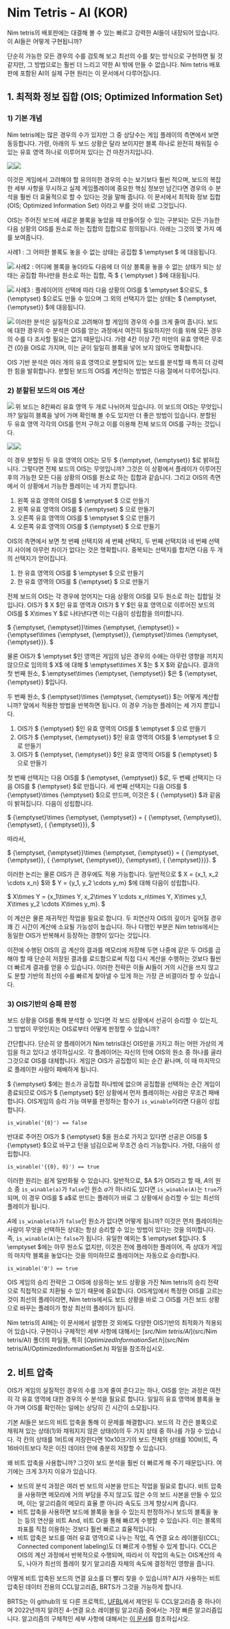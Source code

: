 # Nim Tetris - AI (KOR)

Nim tetris의 배포판에는 대결해 볼 수 있는 빠르고 강력한 AI들이 내장되어 있습니다. 이 AI들은 어떻게 구현됩니까?

단순히 가능한 모든 경우의 수를 검토해 보고 최선의 수를 찾는 방식으로 구현하면 될 것 같지만, 그 방법으로는 훨씬 더 느리고 약한 AI 밖에 만들 수 없습니다. Nim tetris 배포판에 포함된 AI의 실제 구현 원리는 이 문서에서 다루어집니다.



## 1. 최적화 정보 집합 (OIS; Optimized Information Set)

### 1) 기본 개념

Nim tetris에는 많은 경우의 수가 있지만 그 중 상당수는 게임 플레이의 측면에서 보면 동등합니다. 가령, 아래의 두 보드 상황은 달라 보이지만 블록 하나로 완전히 채워질 수 있는 유효 영역 하나로 이루어져 있다는 건 마찬가지입니다.

<p float="left"><img src="doc/AI/eq_1.png"><img src="doc/AI/eq_2.png"></p>

이것은 게임에서 고려해야 할 유의미한 경우의 수는 보기보다 훨씬 적으며, 보드의 복잡한 세부 사항을 무시하고 실제 게임플레이에 중요한 핵심 정보만 남긴다면 경우의 수 분석을 훨씬 더 효율적으로 할 수 있다는 것을 말해 줍니다. 이 문서에서 최적화 정보 집합(OIS; Optimized Information Set) 이라고 부를 것이 바로 그것입니다.

OIS는 주어진 보드에 새로운 블록을 놓았을 때 만들어질 수 있는 구분되는 모든 가능한 다음 상황의 OIS를 원소로 하는 집합의 집합으로 정의됩니다. 아래는 그것의 몇 가지 예를 보여줍니다.

사례1 : 그 어떠한 블록도 놓을 수 없는 상태는 공집합 $ \emptyset $ 에 대응됩니다. 

<img align="left" src="doc\AI\0.png">

사례2 : 어디에 블록을 놓더라도 다음에 더 이상 블록을 놓을 수 없는 상태가 되는 상태는 공집합 하나만을 원소로 하는 집합, 즉 $ \{ \emptyset \} $에 대응됩니다.

<img align="left" src="doc\AI\1.png">

사례3 : 플레이어의 선택에 따라 다음 상황의 OIS를 $ \emptyset $으로도, $ \{\emptyset\} $으로도 만들 수 있으며 그 외의 선택지가 없는 상태는 $ \{\emptyset, \{\emptyset\}\} $에 대응됩니다.

<img align="left" src="doc\AI\2.png">

이러한 분석은 실질적으로 고려해야 할 게임의 경우의 수를 크게 줄여 줍니다. 보드에 대한 경우의 수 분석은 OIS를 얻는 과정에서 여전히 필요하지만 이를 위해 모든 경우의 수를 다 조사할 필요는 없기 때문입니다. 가령 4칸 이상 7칸 미만의 유효 영역은 무조건 {0}을 OIS로 가지며, 이는 굳이 일일히 블록을 넣어 보지 않아도 명확합니다.

OIS 기반 분석은 여러 개의 유효 영역으로 분할되어 있는 보드를 분석할 때 특히 더 강력한 힘을 발휘합니다. 분할된 보드의 OIS를 계산하는 방법은 다음 절에서 다루어집니다.



### 2) 분할된 보드의 OIS 계산

<img align="left" src="doc\AI\22.png">

위 보드는 8칸짜리 유효 영역 두 개로 나뉘어져 있습니다. 이 보드의 OIS는 무엇입니까? 일일히 블록을 넣어 가며 확인해 볼 수도 있지만 더 좋은 방법이 있습니다. 분할된 두 유효 영역 각각의 OIS를 먼저 구하고 이를 이용해 전체 보드의 OIS를 구하는 것입니다.

<p float="left"><img src="doc/AI/22l.png"><img src="doc/AI/22r.png"></p>

이 경우 분할된 두 유효 영역의 OIS는 모두 $ \{\emptyset, \{\emptyset\}\} $로 밝혀집니다. 그렇다면 전체 보드의 OIS는 무엇입니까? 그것은 이 상황에서 플레이가 이루어진 후의 가능한 모든 다음 상황의 OIS를 원소로 하는 집합과 같습니다. 그리고 OIS의 측면에서 이 상황에서 가능한 플레이는 네 가지 뿐입니다.

1.	왼쪽 유효 영역의 OIS를 $ \emptyset $ 으로 만들기
2.	왼쪽 유효 영역의 OIS를 $ \{\emptyset\} $ 으로 만들기
3.	오른쪽 유효 영역의 OIS를 $ \emptyset $ 으로 만들기
4.	오른쪽 유효 영역의 OIS를 $ \{\emptyset\} $ 으로 만들기

OIS의 측면에서 보면 첫 번째 선택지와 세 번째 선택지, 두 번째 선택지와 네 번째 선택지 사이에 아무런 차이가 없다는 것은 명확합니다. 중복되는 선택지를 합치면 다음 두 개의 선택지가 얻어집니다.

1. 한 유효 영역의 OIS를 $ \emptyset $ 으로 만들기
2. 한 유효 영역의 OIS를 $ \{\emptyset\} $ 으로 만들기

전체 보드의 OIS는 각 경우에 얻어지는 다음 상황의 OIS를 모두 원소로 하는 집합일 것입니다. OIS가 $ X $인 유효 영역과 OIS가 $ Y $인 유효 영역으로 이루어진 보드의 OIS를 $ X\times Y $로 나타낸다면 이는 다음이 성립함을 의미합니다.

$  \{\emptyset,  \{\emptyset\}\}\times \{\emptyset,  \{\emptyset\}\} =  \{\emptyset\times \{\emptyset,  \{\emptyset\}\},  \{\emptyset\}\times \{\emptyset,  \{\emptyset\}\}\}. $

물론 OIS가 $ \emptyset $인 영역은 게임의 남은 경우의 수에는 아무런 영향을 끼치지 않으므로 임의의 $ X$ 에 대해  $ \emptyset\times X $는 $ X $와 같습니다. 결과의 첫 번째 원소, $ \emptyset\times \{\emptyset,  \{\emptyset\}\} $은 $ \{\emptyset,  \{\emptyset\}\} $입니다.

두 번째 원소, $ \{\emptyset\}\times \{\emptyset,  \{\emptyset\}\} $​는 어떻게 계산합니까? 앞에서 적용한 방법을 반복하면 됩니다. 이 경우 가능한 플레이는 세 가지 뿐입니다.

1. OIS가 $ \{\emptyset\} $인 유효 영역의 OIS를 $ \emptyset $ 으로 만들기
2. OIS가 $ \{\emptyset,  \{\emptyset\}\} $인 유효 영역의 OIS를 $ \emptyset $ 으로 만들기
3. OIS가 $ \{\emptyset,  \{\emptyset\}\} $인 유효 영역의 OIS를 $ \{\emptyset\} $ 으로 만들기

첫 번째 선택지는 다음 OIS를 $ \{\emptyset,  \{\emptyset\}\} $로, 두 번째 선택지는 다음 OIS를 $ \{\emptyset\} $로 만듭니다. 세 번째 선택지는 다음 OIS를 $ \{\emptyset\}\times \{\emptyset\} $으로 만드며, 이것은 $ \{ \{\emptyset\}\} $과 같음이 밝혀집니다. 다음이 성립합니다.

$  \{\emptyset\}\times \{\emptyset,  \{\emptyset\}\} =  \{ \{\emptyset,  \{\emptyset\}\},  \{\emptyset\},  \{ \{\emptyset\}\}\}, $

따라서,

$ \{\emptyset,  \{\emptyset\}\}\times \{\emptyset,  \{\emptyset\}\} =  \{ \{\emptyset,  \{\emptyset\}\},  \{ \{\emptyset,  \{\emptyset\}\},  \{\emptyset\},  \{ \{\emptyset\}\}\}\}. $

이러한 논리는 물론 OIS가 큰 경우에도 적용 가능합니다. 일반적으로 $ X =  \{x_1, x_2 \cdots x_n\} $와 $ Y =  \{y_1, y_2 \cdots y_m\} $에 대해 다음이 성립합니다.

$ X\times Y =  \{x_1\times Y, x_2\times Y \cdots x_n\times Y, X\times y_1, X\times y_2 \cdots X\times y_m\}. $

이 계산은 물론 재귀적인 작업을 필요로 합니다. 두 피연산자 OIS의 깊이가 깊어질 경우 꽤 긴 시간이 계산에 소요될 가능성이 높습니다. 하나 다행인 부분은 Nim tetris에서는 동일한 OIS가 반복해서 등장하는 경향이 있다는 것입니다.

이전에 수행된 OIS의 곱 계산의 결과를 메모리에 저장해 두면 나중에 같은 두 OIS를 곱해야 할 때 단순히 저장된 결과를 로드함으로써 직접 다시 계산을 수행하는 것보다 훨씬 더 빠르게 결과를 얻을 수 있습니다. 이러한 전략은 이들 AI들이 거의 시간을 쓰지 않고도 분할 기반의 최선의 수를 빠르게 찾아낼 수 있게 하는 가장 큰 비결이라 할 수 있습니다.



### 3) OIS기반의 승패 판정

보드 상황을 OIS를 통해 분석할 수 있다면 각 보드 상황에서 선공이 승리할 수 있는지, 그 방법이 무엇인지는 OIS로부터 어떻게 판정할 수 있습니까? 

간단합니다. 단순히 양 플레이어가 Nim tetris대신 OIS만을 가지고 하는 어떤 가상의 게임을 하고 있다고 생각하십시오. 각 플레이어는 자신의 턴에 OIS의 원소 중 하나를 골라 그것으로 OIS를 대체합니다. 게임은 OIS가 공집합이 되는 순간 끝나며, 이 때 마지막으로 플레이한 사람이 패배하게 됩니다.

$ \{\emptyset\} $에는 원소가 공집합 하나밖에 없으며 공집합을 선택하는 순간 게임이 종료되므로 OIS가 $ \{\emptyset\} $인 상황에서 먼저 플레이하는 사람은 무조건 패배합니다. OIS게임의 승리 가능 여부를 판정하는 함수가 `is_winable`이라면 다음이 성립합니다.

```
is_winable('{0}') == false
```

반대로 주어진 OIS가 $ \{\emptyset\} $을 원소로 가지고 있다면 선공은 OIS를 $ \{\emptyset\} $으로 바꾸고 턴을 넘김으로써 무조건 승리 가능합니다. 가령, 다음이 성립합니다.

```
is_winable('{{0}, 0}') == true
```

이러한 원리는 쉽게 일반화될 수 있습니다. 일반적으로, $A $가 OIS라고 할 때, $A$의 원소 중 `is_winable(a)`가 `false`인 원소 $a$가 하나라도 있다면 `is_winable(A)`는 `true`가 되며, 이 경우 OIS를 $ a$로 만드는 플레이가 바로 그 상황에서 승리할 수 있는 최선의 플레이가 됩니다.

$A$에 `is_winable(a)`가 `false`인 원소가 없다면 어떻게 됩니까? 이것은 먼저 플레이하는 사람이 무엇을 선택하든 상대는 항상 승리할 수 있는 방법이 있다는 것을 의미합니다. 즉, `is_winable(A)`는 `false`가 됩니다. 유일한 예외는 $ \emptyset $입니다. $ \emptyset $에는 아무 원소도 없지만, 이것은 전에 플레이한 플레이어, 즉 상대가 게임의 마지막 블록을 놓았다는 것을 의미하므로 플레이어는 자동으로 승리합니다.

```
is_winable('0') == true
```

OIS 게임의 승리 전략은 그 OIS에 상응하는 보드 상황을 가진 Nim tetris의 승리 전략으로 직접적으로 치환될 수 있기 때문에 중요합니다. OIS게임에서 특정한 OIS를 고르는 것이 최선의 플레이라면, Nim tetris에서도 보드 상황을 바로 그 OIS를 가진 보드 상황으로 바꾸는 플레이가 항상 최선의 플레이가 됩니다.

Nim tetris의 AI에는 이 문서에서 설명한 것 외에도 다양한 OIS기반의 최적화가 적용되어 있습니다. 구현이나 구체적인 세부 사항에 대해서는 [*src/Nim tetris/AI*](src/Nim tetris/AI) 폴더의 파일들, 특히 [*OptimizedInformationSet.h*](src/Nim tetris/AI/OptimizedInformationSet.h) 파일을 참조하십시오.





## 2. 비트 압축

OIS가 게임의 실질적인 경우의 수를 크게 줄여 준다고는 하나, OIS를 얻는 과정은 여전히 각 유효 영역에 대한 경우의 수 분석을 필요로 합니다. 일일히 유효 영역에 블록을 놓아 가며 OIS를 확인하는 일에는 상당히 긴 시간이 소모됩니다.

기본 AI들은 보드의 비트 압축을 통해 이 문제를 해결합니다. 보드의 각 칸은 블록으로 채워져 있는 상태(1)와 채워지지 않은 상태(0)의 두 가지 상태 중 하나를 가질 수 있습니다. 각 칸의 상태를 1비트에 저장한다면 10x10크기의 보드 전체의 상태를 100비트, 즉 16바이트보다 작은 이진 데이터 안에 충분히 저장할 수 있습니다.

왜 비트 압축을 사용합니까? 그것이 보드 분석을 훨씬 더 빠르게 해 주기 때문입니다. 여기에는 크게 3가지 이유가 있습니다.

- 보드의 분석 과정은 여러 번 보드의 사본을 만드는 작업을 필요로 합니다. 비트 압축을 사용하면 메모리에 거의 부담을 주지 않고도 많은 수의 보드 사본을 만들 수 있으며, 이는 알고리즘의 메모리 효율 뿐 아니라 속도도 크게 향상시켜 줍니다.
- 비트 압축을 사용하면 보드에 블록을 놓을 수 있는지 판정하거나 보드의 블록을 놓는 등의 연산을 비트 And, 비트 Or을 통해 빠르게 수행할 수 있습니다. 이는 블록의 좌표를 직접 이용하는 것보다 훨씬 빠르고 효율적입니다.
- 비트 압축은 보드를 여러 유효 영역으로 나누는 작업, 즉 연결 요소 레이블링(CCL; Connected component labeling)도 더 빠르게 수행될 수 있게 합니다. CCL은 OIS의 계산 과정에서 반복적으로 수행되며, 따라서 이 작업의 속도는 OIS계산의 속도, 나아가 최선의 플레이 찾기 알고리즘 자체의 속도에 결정적인 영향을 줍니다.

어떻게 비트 압축된 보드의 연결 요소를 더 빨리 찾을 수 있습니까? AI가 사용하는 비트 압축된 데이터 전용의 CCL알고리즘, BRTS가 그것을 가능하게 합니다.

BRTS는 이 github의 또 다른 프로젝트, [UFBL](https://github.com/attltb/UFBL)에서 제안된 두 CCL알고리즘 중 하나이며 2022년까지 알려진 4-연결 요소 레이블링 알고리즘 중에서는 가장 빠른 알고리즘입니다. 알고리즘의 구체적인 세부 사항에 대해서는 [이 문서]((https://github.com/attltb/UFBL/blob/main/Labeling_BRTS.md))를 참조하십시오. 
